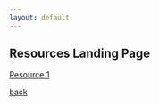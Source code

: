 ```yaml
---
layout: default
---
```


## Resources Landing Page

[Resource 1](https://bafflerbach.github.io/DSM-CORE/resources/template_resource)

[back](../)
